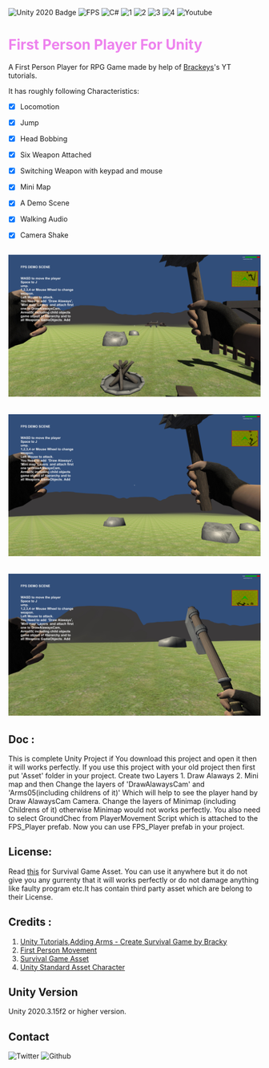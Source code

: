 ![Unity 2020 Badge](https://img.shields.io/badge/Unity-2020-blue)
![FPS](https://img.shields.io/badge/FPS-for%20Unity-blue)
![C#](https://img.shields.io/badge/C-%23-lightgrey)
![1](https://img.shields.io/github/issues/baponkar/First-Person-Player-for-Unity)
![2](https://img.shields.io/github/forks/baponkar/First-Person-Player-for-Unity)
![3](https://img.shields.io/github/stars/baponkar/First-Person-Player-for-Unity)
![4](https://img.shields.io/github/license/baponkar/First-Person-Player-for-Unity)
![Youtube](https://img.shields.io/youtube/views/jja6asSY9vE?style=social)


# <span style="color:violet">First Person Player For Unity</span>

A First Person Player for RPG Game made by help of [Brackeys](https://www.youtube.com/c/Brackeys)'s YT tutorials.

It has roughly following Characteristics:

- [x] Locomotion
- [x] Jump
- [x] Head Bobbing
- [x] Six Weapon Attached
- [x] Switching Weapon with keypad and mouse
- [x] Mini Map
- [x] A Demo Scene
- [x] Walking Audio 
- [x] Camera Shake


## ![ScreenShots1](Screenshots/Screenshot1.jpg)
## ![ScreenShots2](Screenshots/Screenshot2.jpg)
## ![ScreenShots3](Screenshots/Screenshot3.jpg)

## Doc :
This is complete Unity Project if You download this project and open it then it will works perfectly.
If you use this project with your old project then first put 'Asset' folder in your project.
Create two Layers 1. Draw Alaways 2. Mini map and then Change the layers of 'DrawAlawaysCam' and 'Arms05(including childrens of it)' Which will help to see the player hand by Draw AlawaysCam Camera.
Change the layers of Minimap (including Childrens of it) otherwise Minimap would not works perfectly.
You also need to select GroundChec from PlayerMovement Script which is attached to the FPS_Player prefab.
Now you can use FPS_Player prefab in your project.
## License:
Read [this](https://devassets.com/guidelines/) for Survival Game Asset.
You can use it anywhere but it do not give you any gurrenty that it will works perfectly or do not damage anything like faulty program etc.It has contain third party asset which are belong to their License.

## Credits :
1. [Unity Tutorials,Adding Arms - Create Survival Game by Bracky ](https://www.youtube.com/watch?v=OUQuHf8M9XQ)
2. [First Person Movement](https://www.youtube.com/watch?v=_QajrabyTJc)
3. [Survival Game Asset](https://devassets.com/assets/survival-game-assets/)
4. [Unity Standard Asset Character](https://github.com/Unity-Technologies/Standard-Assets-Characters)


## Unity Version
Unity 2020.3.15f2 or higher version.

## Contact
![Twitter](https://img.shields.io/twitter/follow/kar_bapon?style=social)
![Github](https://img.shields.io/github/followers/baponkar?style=social)
